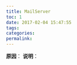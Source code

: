 ```yaml
---
title: MailServer
toc: 1
date: 2017-02-04 15:47:55
tags:
categories:
permalink:
---
```

**原因**：
**说明**：

<!-- more -->